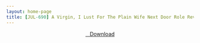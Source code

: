 ```yaml
---
layout: home-page
title: [JUL-690] A Virgin, I Lust For The Plain Wife Next Door Role Reversal A Sweaty Reverse Hold Intercourse That Taught Me How To Fuck. Mina Kitano
---
```


<center>
<a href="https://drive.google.com/uc?authuser=0&id=195JYSaD8RjgOnZfso_auO9gOAlT_0nkZ&export=download" ><i class="fa fa-caret-down" aria-hidden="true"></i>&nbsp; &nbsp;Download</a>
</center>
